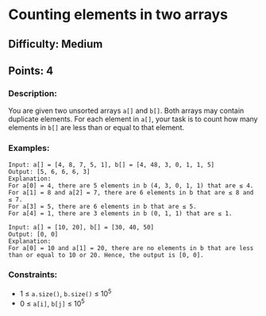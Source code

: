# Counting elements in two arrays
## Difficulty: Medium
## Points: 4
### Description:
You are given two unsorted arrays `a[]` and `b[]`. Both arrays may contain duplicate elements. For each element in `a[]`, your task is to count how many elements in `b[]` are less than or equal to that element.

### Examples:
```
Input: a[] = [4, 8, 7, 5, 1], b[] = [4, 48, 3, 0, 1, 1, 5]
Output: [5, 6, 6, 6, 3]
Explanation: 
For a[0] = 4, there are 5 elements in b (4, 3, 0, 1, 1) that are ≤ 4.
For a[1] = 8 and a[2] = 7, there are 6 elements in b that are ≤ 8 and ≤ 7.
For a[3] = 5, there are 6 elements in b that are ≤ 5.
For a[4] = 1, there are 3 elements in b (0, 1, 1) that are ≤ 1.
```
```
Input: a[] = [10, 20], b[] = [30, 40, 50]
Output: [0, 0]
Explanation: 
For a[0] = 10 and a[1] = 20, there are no elements in b that are less than or equal to 10 or 20. Hence, the output is [0, 0].
```

### Constraints:
- 1 ≤ `a.size()`, `b.size()` ≤ 10<sup>5</sup>
- 0 ≤ `a[i]`, `b[j]` ≤ 10<sup>5</sup>